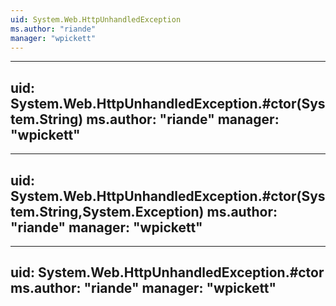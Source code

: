 ```yaml
---
uid: System.Web.HttpUnhandledException
ms.author: "riande"
manager: "wpickett"
---
```


---
uid: System.Web.HttpUnhandledException.#ctor(System.String)
ms.author: "riande"
manager: "wpickett"
---

---
uid: System.Web.HttpUnhandledException.#ctor(System.String,System.Exception)
ms.author: "riande"
manager: "wpickett"
---

---
uid: System.Web.HttpUnhandledException.#ctor
ms.author: "riande"
manager: "wpickett"
---
